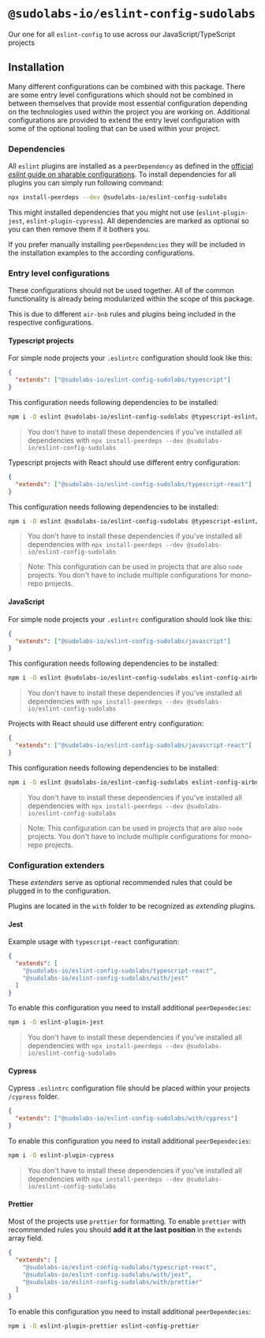 # `@sudolabs-io/eslint-config-sudolabs`

Our one for all `eslint-config` to use across our JavaScript/TypeScript projects

## Installation

Many different configurations can be combined with this package.
There are some entry level configurations which should not be combined in between themselves that provide most essential configuration depending on the technologies used within the project you are working on.
Additional configurations are provided to extend the entry level configuration with some of the optional tooling that can be used within your project.

### Dependencies

All `eslint` plugins are installed as a `peerDependency` as defined in the [official _eslint_ guide on sharable configurations](https://eslint.org/docs/developer-guide/shareable-configs).
To install dependencies for all plugins you can simply run following command:

```bash
npx install-peerdeps --dev @sudolabs-io/eslint-config-sudolabs
```

This might installed dependencies that you might not use (`eslint-plugin-jest`, `eslint-plugin-cypress`). All dependencies are marked as optional so you can then remove them if it bothers you.

If you prefer manually installing `peerDependencies` they will be included in the installation examples to the according configurations.

### Entry level configurations

These configurations should not be used together. All of the common functionality is already being modularized within the scope of this package.

This is due to different `air-bnb` rules and plugins being included in the respective configurations.

#### Typescript projects

For simple node projects your `.eslintrc` configuration should look like this:

```json
{
  "extends": ["@sudolabs-io/eslint-config-sudolabs/typescript"]
}
```

This configuration needs following dependencies to be installed:

```bash
npm i -D eslint @sudolabs-io/eslint-config-sudolabs @typescript-eslint/eslint-plugin @typescript-eslint/parser eslint-config-airbnb-typescript eslint-plugin-import eslint-plugin-simple-import-sort
```

> You don't have to install these dependencies if you've installed all dependencies with `npx install-peerdeps --dev @sudolabs-io/eslint-config-sudolabs`

Typescript projects with React should use different entry configuration:

```json
{
  "extends": ["@sudolabs-io/eslint-config-sudolabs/typescript-react"]
}
```

This configuration needs following dependencies to be installed:

```bash
npm i -D eslint @sudolabs-io/eslint-config-sudolabs @typescript-eslint/eslint-plugin @typescript-eslint/parser eslint-config-airbnb-typescript eslint-plugin-import eslint-plugin-simple-import-sort eslint-plugin-jsx-a11y eslint-plugin-react eslint-plugin-react-hooks
```

> You don't have to install these dependencies if you've installed all dependencies with `npx install-peerdeps --dev @sudolabs-io/eslint-config-sudolabs`

> Note: This configuration can be used in projects that are also `node` projects. You don't have to include multiple configurations for mono-repo projects.

#### JavaScript

For simple node projects your `.eslintrc` configuration should look like this:

```json
{
  "extends": ["@sudolabs-io/eslint-config-sudolabs/javascript"]
}
```

This configuration needs following dependencies to be installed:

```bash
npm i -D eslint @sudolabs-io/eslint-config-sudolabs eslint-config-airbnb eslint-plugin-import
```

> You don't have to install these dependencies if you've installed all dependencies with `npx install-peerdeps --dev @sudolabs-io/eslint-config-sudolabs`

Projects with React should use different entry configuration:

```json
{
  "extends": ["@sudolabs-io/eslint-config-sudolabs/javascript-react"]
}
```

This configuration needs following dependencies to be installed:

```bash
npm i -D eslint @sudolabs-io/eslint-config-sudolabs eslint-config-airbnb eslint-plugin-import eslint-plugin-jsx-a11y eslint-plugin-react eslint-plugin-react-hooks
```

> You don't have to install these dependencies if you've installed all dependencies with `npx install-peerdeps --dev @sudolabs-io/eslint-config-sudolabs`

> Note: This configuration can be used in projects that are also `node` projects. You don't have to include multiple configurations for mono-repo projects.

### Configuration extenders

These _extenders_ serve as optional recommended rules that could be plugged in to the configuration.

Plugins are located in the `with` folder to be recognized as _extending_ plugins.

#### Jest

Example usage with `typescript-react` configuration:

```json
{
  "extends": [
    "@sudolabs-io/eslint-config-sudolabs/typescript-react",
    "@sudolabs-io/eslint-config-sudolabs/with/jest"
  ]
}
```

To enable this configuration you need to install additional `peerDependecies`:

```bash
npm i -D eslint-plugin-jest
```

> You don't have to install these dependencies if you've installed all dependencies with `npx install-peerdeps --dev @sudolabs-io/eslint-config-sudolabs`

#### Cypress

Cypress `.eslintrc` configuration file should be placed within your projects `/cypress` folder.

```json
{
  "extends": ["@sudolabs-io/eslint-config-sudolabs/with/cypress"]
}
```

To enable this configuration you need to install additional `peerDependecies`:

```bash
npm i -D eslint-plugin-cypress
```

> You don't have to install these dependencies if you've installed all dependencies with `npx install-peerdeps --dev @sudolabs-io/eslint-config-sudolabs`

#### Prettier

Most of the projects use `prettier` for formatting.
To enable `prettier` with recommended rules you should **add it at the last position** in the `extends` array field.

```json
{
  "extends": [
    "@sudolabs-io/eslint-config-sudolabs/typescript-react",
    "@sudolabs-io/eslint-config-sudolabs/with/jest",
    "@sudolabs-io/eslint-config-sudolabs/with/prettier"
  ]
}
```

To enable this configuration you need to install additional `peerDependecies`:

```bash
npm i -D eslint-plugin-prettier eslint-config-prettier
```
